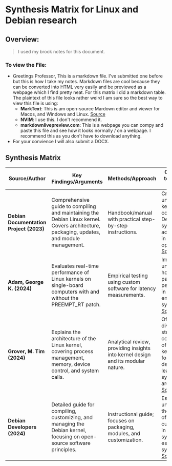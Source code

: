 # Synthesis Matrix for Linux and Debian research

## Overview: 

> I used my brook notes for this document. 

### To view the File: 
- Greetings Professor, This is a markdown file. I've submitted one before but this is how I take my notes. Markdown files are cool because they can be converted into HTML very easily and be previewed as a webpage which I find pretty neat. For this matrix I did a markdown table. The plaintext of this file looks rather weird I am sure so the best way to view this file is using:
    - **MarkText**: This is am open-source Mardown editor and viewer for Macos, and Windows and Linux. [Source](https://www.marktext.cc/)
    - **NVIM**: I use this. I don't recommend it.
    - **markdownlivepreview.com**: This is a webpage you can compy and paste this file and see how it looks normally / on a webpage. I recommend this as you don't have to download anything.
- For your convience I will also submit a DOCX. 

## Synthesis Matrix 
| **Source/Author**                            | **Key Findings/Arguments**                                                                 | **Methods/Approach**                                      | **Connection to Research Question**                                                              |
|----------------------------------------------|---------------------------------------------------------------------------------------------|-----------------------------------------------------------|--------------------------------------------------------------------------------------------------|
| **Debian Documentation Project (2023)**      | Comprehensive guide to compiling and maintaining the Debian Linux kernel. Covers architecture, packaging, updates, and module management. | Handbook/manual with practical step-by-step instructions.  | Crucial for understanding kernel compilation in Debian, aiding system administrators in optimization. [Source](https://www.debian.org/doc/manuals/debian-kernel-handbook/) |
| **Adam, George K. (2024)**                   | Evaluates real-time performance of Linux kernels on single-board computers with and without the PREEMPT_RT patch. | Empirical testing using custom software for latency measurements. | Important for understanding how real-time patches affect performance in low-cost, embedded systems. [Source](https://doi.org/10.3390/computers10050064) |
| **Grover, M. Tim (2024)**                    | Explains the architecture of the Linux kernel, covering process management, memory, device control, and system calls. | Analytical review, providing insights into kernel design and its modular nature.                | Offers a deep dive into the structural components of the Linux kernel, useful for developers learning the system's architecture. [Source](https://developer.ibm.com/articles/l-linux-kernel/) |
| **Debian Developers (2024)**                 | Detailed guide for compiling, customizing, and managing the Debian kernel, focusing on open-source software principles. | Instructional guide; focuses on packaging, modules, and customization.                          | Essential for understanding the specifics of kernel customization in Debian systems, especially for sysadmins. [Source](https://www.debian.org/doc/manuals/debian-kernel-handbook/index.html) |

